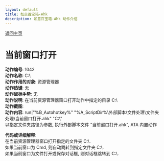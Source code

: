 ```yaml
---
layout: default
title: 如意百宝箱-Ahk
description: 如意百宝箱-Ahk 动作介绍
---
```

<link rel="stylesheet" href="../actions/css/atom-one-light.min.css">
<script src="../actions/js/highlight.min.js"></script>
<script>hljs.highlightAll();</script>

[返回主页](../index.md)

# [](#header-2) 当前窗口打开

**动作编号**: 1042  
**动作名称**: C:\\  
**动作作用的对象**: 资源管理器  
**动作热键**: 无  
**动作鼠标手势**: 无  
**动作说明**: 在当前资源管理器窗口打开动作中指定的目录 C:\\    
**动作截图**:  
**动作内容**: run|"%B_Autohotkey%" "%A_ScriptDir%\外部脚本\文件处理\文件夹处理\当前窗口打开.ahk" "C:\\"  
以指定文件夹路径为参数, 执行外部脚本文件 "当前窗口打开.ahk", ATA 内置动作  

**代码或详细解释**:  
在当前资源管理器窗口打开指定的文件夹 C:\\.  
如果当前窗口为 Cmd, 则自动跳转到指定文件夹 C:\\.  
如果当前窗口为文件打开或保存对话框, 则对话框跳转到 C:\\.  
